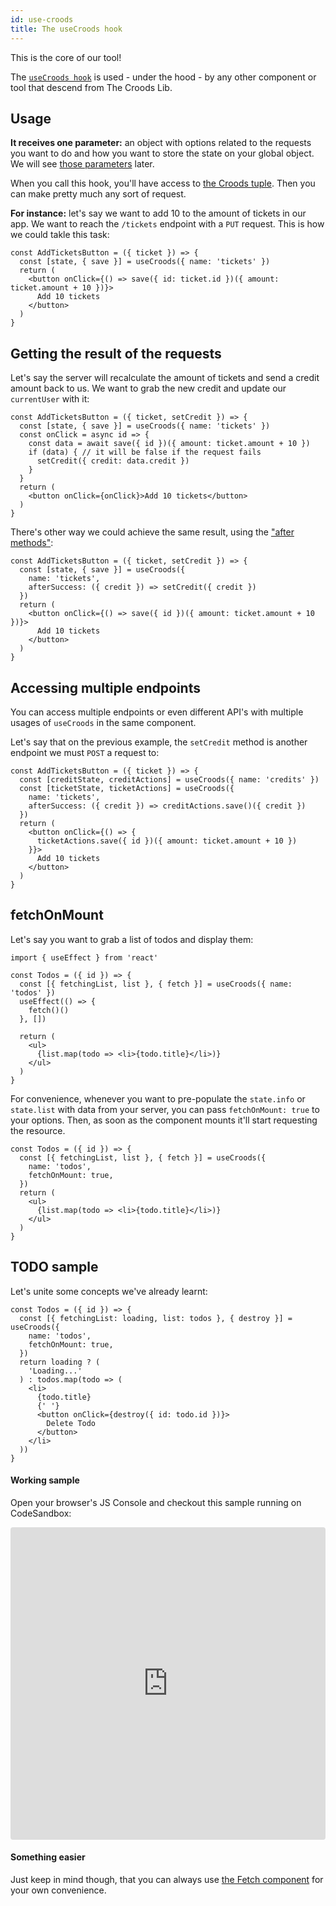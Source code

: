```yaml
---
id: use-croods
title: The useCroods hook
---
```


This is the core of our tool!

The [`useCroods hook`](/docs/use-croods-api) is used - under the hood - by any other component or tool that descend from The Croods Lib.

## Usage

**It receives one parameter:** an object with options related to the requests you want to do and how you want to store the state on your global object. We will see [those parameters](/docs/croods-provider-api) later.

When you call this hook, you'll have access to [the Croods tuple](/docs/main-concepts#the-croods-tuple).
Then you can make pretty much any sort of request.

**For instance:** let's say we want to add 10 to the amount of tickets in our app. We want to reach the `/tickets` endpoint with a `PUT` request. This is how we could takle this task:

```
const AddTicketsButton = ({ ticket }) => {
  const [state, { save }] = useCroods({ name: 'tickets' })
  return (
    <button onClick={() => save({ id: ticket.id })({ amount: ticket.amount + 10 })}>
      Add 10 tickets
    </button>
  )
}
```

## Getting the result of the requests

Let's say the server will recalculate the amount of tickets and send a credit amount back to us. We want to grab the new credit and update our `currentUser` with it:

```
const AddTicketsButton = ({ ticket, setCredit }) => {
  const [state, { save }] = useCroods({ name: 'tickets' })
  const onClick = async id => {
    const data = await save({ id })({ amount: ticket.amount + 10 })
    if (data) { // it will be false if the request fails
      setCredit({ credit: data.credit })
    }
  }
  return (
    <button onClick={onClick}>Add 10 tickets</button>
  )
}
```

There's other way we could achieve the same result, using the ["after methods"](/docs/croods-provider-api#aftersuccess):

```
const AddTicketsButton = ({ ticket, setCredit }) => {
  const [state, { save }] = useCroods({
    name: 'tickets',
    afterSuccess: ({ credit }) => setCredit({ credit })
  })
  return (
    <button onClick={() => save({ id })({ amount: ticket.amount + 10 })}>
      Add 10 tickets
    </button>
  )
}
```

## Accessing multiple endpoints

You can access multiple endpoints or even different API's with multiple usages of `useCroods` in the same component.

Let's say that on the previous example, the `setCredit` method is another endpoint we must `POST` a request to:

```
const AddTicketsButton = ({ ticket }) => {
  const [creditState, creditActions] = useCroods({ name: 'credits' })
  const [ticketState, ticketActions] = useCroods({
    name: 'tickets',
    afterSuccess: ({ credit }) => creditActions.save()({ credit })
  })
  return (
    <button onClick={() => {
      ticketActions.save({ id })({ amount: ticket.amount + 10 })
    }}>
      Add 10 tickets
    </button>
  )
}
```

## fetchOnMount

Let's say you want to grab a list of todos and display them:

```
import { useEffect } from 'react'

const Todos = ({ id }) => {
  const [{ fetchingList, list }, { fetch }] = useCroods({ name: 'todos' })
  useEffect(() => {
    fetch()()
  }, [])

  return (
    <ul>
      {list.map(todo => <li>{todo.title}</li>)}
    </ul>
  )
}
```

For convenience, whenever you want to pre-populate the `state.info` or `state.list` with data from your server, you can pass `fetchOnMount: true` to your options. Then, as soon as the component mounts it'll start requesting the resource.

```
const Todos = ({ id }) => {
  const [{ fetchingList, list }, { fetch }] = useCroods({
    name: 'todos',
    fetchOnMount: true,
  })
  return (
    <ul>
      {list.map(todo => <li>{todo.title}</li>)}
    </ul>
  )
}
```

## TODO sample

Let's unite some concepts we've already learnt:

```
const Todos = ({ id }) => {
  const [{ fetchingList: loading, list: todos }, { destroy }] = useCroods({
    name: 'todos',
    fetchOnMount: true,
  })
  return loading ? (
    'Loading...'
  ) : todos.map(todo => (
    <li>
      {todo.title}
      {' '}
      <button onClick={destroy({ id: todo.id })}>
        Delete Todo
      </button>
    </li>
  ))
}
```

#### Working sample

Open your browser's JS Console and checkout this sample running on CodeSandbox:

<iframe src="https://codesandbox.io/embed/rw7wvjjj24?fontsize=14" title="rw7wvjjj24" style="width:100%; height:500px; border:0; border-radius: 4px; overflow:hidden;" sandbox="allow-modals allow-forms allow-popups allow-scripts allow-same-origin"></iframe>

#### Something easier

Just keep in mind though, that you can always use [the Fetch component](/docs/the-fetch) for your own convenience.
